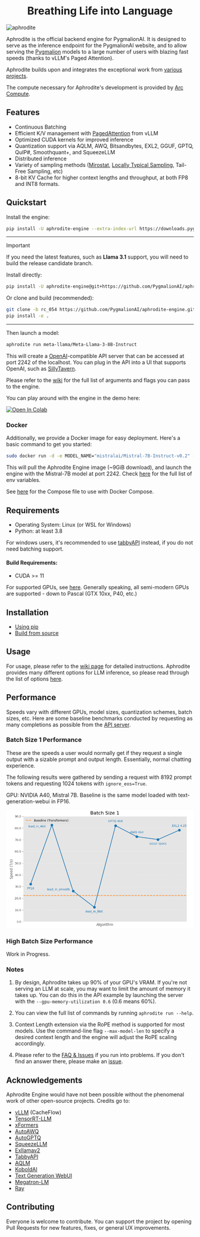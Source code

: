 <h1 align="center">
Breathing Life into Language
</h1>


![aphrodite](https://raw.githubusercontent.com/PygmalionAI/aphrodite-engine/main/assets/aphrodite.png)

Aphrodite is the official backend engine for PygmalionAI. It is designed to serve as the inference endpoint for the PygmalionAI website, and to allow serving the [Pygmalion](https://huggingface.co/PygmalionAI) models to a large number of users with blazing fast speeds (thanks to vLLM's Paged Attention).

Aphrodite builds upon and integrates the exceptional work from [various projects](#acknowledgements).

The compute necessary for Aphrodite's development is provided by [Arc Compute](https://www.arccompute.io).


## Features

- Continuous Batching
- Efficient K/V management with [PagedAttention](./aphrodite/modeling/layers/attention.py) from vLLM
- Optimized CUDA kernels for improved inference
- Quantization support via AQLM, AWQ, Bitsandbytes, EXL2, GGUF, GPTQ, QuIP#, Smoothquant+, and SqueezeLLM
- Distributed inference
- Variety of sampling methods ([Mirostat](https://arxiv.org/abs/2007.14966), [Locally Typical Sampling](https://arxiv.org/abs/2202.00666), Tail-Free Sampling, etc)
- 8-bit KV Cache for higher context lengths and throughput, at both FP8 and INT8 formats.


## Quickstart

Install the engine:
```sh
pip install -U aphrodite-engine --extra-index-url https://downloads.pygmalion.chat/whl
```

***
> [!IMPORTANT]  
> If you need the latest features, such as **Llama 3.1** support, you will need to build the release candidate branch.

Install directly:
```sh
pip install -U aphrodite-engine@git+https://github.com/PygmalionAI/aphrodite-engine.git@rc_054
```

Or clone and build (recommended):
```sh
git clone -b rc_054 https://github.com/PygmalionAI/aphrodite-engine.git && cd aphrodite-engine
pip install -e .
```
***
Then launch a model:

```sh
aphrodite run meta-llama/Meta-Llama-3-8B-Instruct
```

This will create a [OpenAI](https://platform.openai.com/docs/api-reference/)-compatible API server that can be accessed at port 2242 of the localhost. You can plug in the API into a UI that supports OpenAI, such as [SillyTavern](https://github.com/SillyTavern/SillyTavern).

Please refer to the [wiki](https://github.com/PygmalionAI/aphrodite-engine/wiki) for the full list of arguments and flags you can pass to the engine.

You can play around with the engine in the demo here:

[![Open In Colab](https://colab.research.google.com/assets/colab-badge.svg)](https://colab.research.google.com/github/AlpinDale/misc-scripts/blob/main/Aphrodite.ipynb)

### Docker

Additionally, we provide a Docker image for easy deployment. Here's a basic command to get you started:

```sh
sudo docker run -d -e MODEL_NAME="mistralai/Mistral-7B-Instruct-v0.2" -p 2242:2242 --gpus all --ipc host alpindale/aphrodite-engine
```

This will pull the Aphrodite Engine image (~9GiB download), and launch the engine with the Mistral-7B model at port 2242. Check [here](/docker/.env) for the full list of env variables.

See [here](/docker/docker-compose.yml) for the Compose file to use with Docker Compose.

## Requirements

- Operating System: Linux (or WSL for Windows)
- Python: at least 3.8

For windows users, it's recommended to use [tabbyAPI](https://github.com/theroyallab/tabbyAPI) instead, if you do not need batching support.

#### Build Requirements:
- CUDA >= 11

For supported GPUs, see [here](https://github.com/PygmalionAI/aphrodite-engine/wiki/1.-Installation#supported-gpus). Generally speaking, all semi-modern GPUs are supported - down to Pascal (GTX 10xx, P40, etc.)

## Installation
- [Using pip](https://github.com/PygmalionAI/aphrodite-engine/wiki/1.-Installation#pre-compiled-binaries-via-pypi)
- [Build from source](https://github.com/PygmalionAI/aphrodite-engine/wiki/1.-Installation#build-from-source)

## Usage

For usage, please refer to the [wiki page](https://github.com/PygmalionAI/aphrodite-engine/wiki/2.-Usage) for detailed instructions. Aphrodite provides many different options for LLM inference, so please read through the list of options [here](https://github.com/PygmalionAI/aphrodite-engine/wiki/3.-Engine-Options).

## Performance
Speeds vary with different GPUs, model sizes, quantization schemes, batch sizes, etc. Here are some baseline benchmarks conducted by requesting as many completions as possible from the [API server](https://github.com/PygmalionAI/aphrodite-engine/blob/main/aphrodite/endpoints/openai/api_server.py).

### Batch Size 1 Performance
These are the speeds a user would normally get if they request a single output with a sizable prompt and output length. Essentially, normal chatting experience.

The following results were gathered by sending a request with 8192 prompt tokens and requesting 1024 tokens with `ignore_eos=True`.

GPU: NVIDIA A40, Mistral 7B. Baseline is the same model loaded with text-generation-webui in FP16.

![](/assets/bsz1.png)

### High Batch Size Performance

Work in Progress.



### Notes

1. By design, Aphrodite takes up 90% of your GPU's VRAM. If you're not serving an LLM at scale, you may want to limit the amount of memory it takes up. You can do this in the API example by launching the server with the `--gpu-memory-utilization 0.6` (0.6 means 60%).

2. You can view the full list of commands by running `aphrodite run --help`.

3. Context Length extension via the RoPE method is supported for most models. Use the command-line flag `--max-model-len` to specify a desired context length and the engine will adjust the RoPE scaling accordingly.

4. Please refer to the [FAQ & Issues](https://github.com/PygmalionAI/aphrodite-engine/wiki/6.-FAQ-&-Issues) if you run into problems. If you don't find an answer there, please make an [issue](https://github.com/PygmalionAI/aphrodite-engine/issues).

## Acknowledgements
Aphrodite Engine would have not been possible without the phenomenal work of other open-source projects. Credits go to:
- [vLLM](https://github.com/vllm-project/vllm) (CacheFlow)
- [TensorRT-LLM](https://github.com/NVIDIA/TensorRT-LLM)
- [xFormers](https://github.com/facebookresearch/xformers)
- [AutoAWQ](https://github.com/casper-hansen/AutoAWQ)
- [AutoGPTQ](https://github.com/PanQiWei/AutoGPTQ)
- [SqueezeLLM](https://github.com/SqueezeAILab/SqueezeLLM/)
- [Exllamav2](https://github.com/turboderp/exllamav2)
- [TabbyAPI](https://github.com/theroyallab/tabbyAPI)
- [AQLM](https://github.com/Vahe1994/AQLM)
- [KoboldAI](https://github.com/henk717/KoboldAI)
- [Text Generation WebUI](https://github.com/oobabooga/text-generation-webui)
- [Megatron-LM](https://github.com/NVIDIA/Megatron-LM)
- [Ray](https://github.com/ray-project/ray)

## Contributing
Everyone is welcome to contribute. You can support the project by opening Pull Requests for new features, fixes, or general UX improvements.

